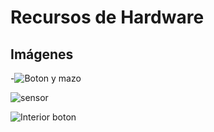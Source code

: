 # Recursos de Hardware


## Imágenes
-![Boton y mazo](https://drive.google.com/uc?export=view&id=1cdkT4JmkZslQIXxm1qiqLmPHO6RIa3-K)

![sensor](https://drive.google.com/uc?export=view&id=1KO9ccEgr3hn8rHpjn6k5ErAPprpmqQd4)

![Interior boton](https://drive.google.com/uc?export=view&id=1TgEURpY1yUQlj0lKtDg4t1t9dEIeAscB)
